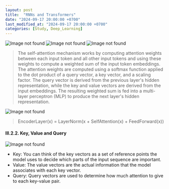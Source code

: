 ```yaml
---
layout: post
title:  "RNNs and Transformers"
date: "2024-09-17 20:00:00 +0700"
last_modified_at: "2024-09-17 20:00:00 +0700"
categories: [Study, Deep_Learning]
---
```


![Image not found](/assets/img/rnns-and-transformers/ink_1.png)
![Image not found](/assets/img/rnns-and-transformers/ink_2.png)
![Image not found](/assets/img/rnns-and-transformers/ink_3.png)

> The self-attention mechanism works by computing attention weights between each input token and all other input tokens and using these weights to compute a weighted sum of the input token embeddings. The attention weights are computed using a softmax function applied to the dot product of a query vector, a key vector, and a scaling factor. The query vector is derived from the previous layer's hidden representation, while the key and value vectors are derived from the input embeddings. The resulting weighted sum is fed into a multi-layer perceptron (MLP) to produce the next layer's hidden representation.

![Image not found](/assets/img/rnns-and-transformers/transformer_architecture.jpeg)

> EncoderLayer(x) = LayerNorm(x + SelfAttention(x) + FeedForward(x))

#### III.2.2. Key, Value and Query

![Image not found](/assets/img/rnns-and-transformers/transformer_self_attention.png)

- Key: You can think of the key vectors as a set of reference points the model uses to decide which parts of the input sequence are important.
- Value: The value vectors are the actual information that the model associates with each key vector.
- Query: Query vectors are used to determine how much attention to give to each key-value pair.